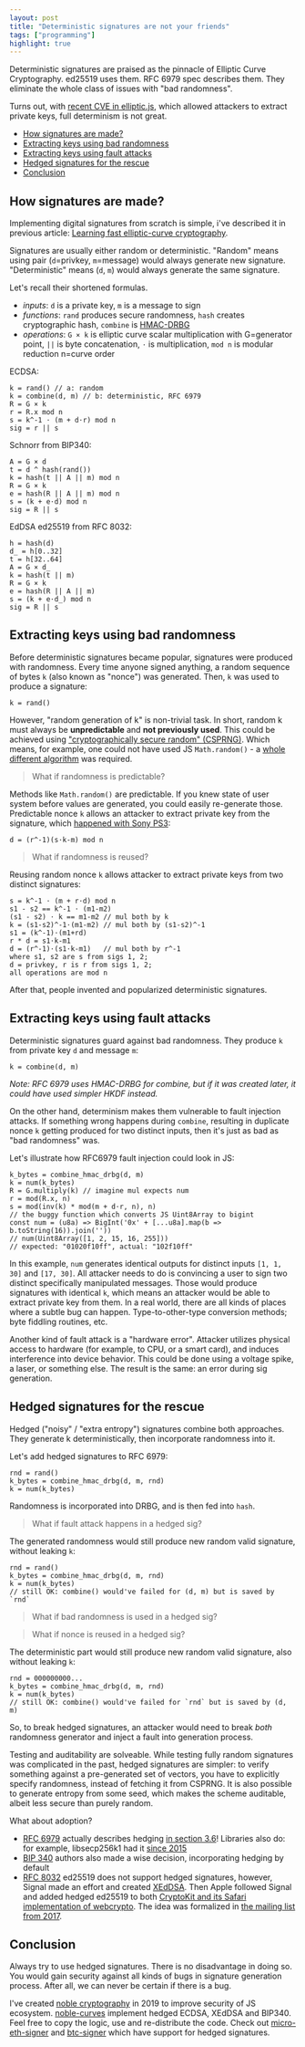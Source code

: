 ```yaml
---
layout: post
title: "Deterministic signatures are not your friends"
tags: ["programming"]
highlight: true
---
```


Deterministic signatures are praised as the pinnacle of Elliptic Curve Cryptography.
ed25519 uses them. RFC 6979 spec describes them.
They eliminate the whole class of issues with "bad randomness".

Turns out, with [recent CVE in elliptic.js](https://github.com/indutny/elliptic/security/advisories/GHSA-vjh7-7g9h-fjfh),
which allowed attackers to extract private keys, full determinism is not great.

- [How signatures are made?](#how-signatures-are-made)
- [Extracting keys using bad randomness](#extracting-keys-using-bad-randomness)
- [Extracting keys using fault attacks](#extracting-keys-using-fault-attacks)
- [Hedged signatures for the rescue](#hedged-signatures-for-the-rescue)
- [Conclusion](#conclusion)

## How signatures are made?

Implementing digital signatures from scratch is simple,
i've described it in previous article: [Learning fast elliptic-curve cryptography](https://paulmillr.com/posts/noble-secp256k1-fast-ecc/).

Signatures are usually either random or deterministic.
"Random" means using pair (`d`=privkey, `m`=message) would always generate new signature.
"Deterministic" means (`d`, `m`) would always generate the same signature.

Let's recall their shortened formulas.

- _inputs_: `d` is a private key, `m` is a message to sign
- _functions_: `rand` produces secure randomness, `hash` creates cryptographic hash,
  `combine` is [HMAC-DRBG](https://en.wikipedia.org/wiki/NIST_SP_800-90A)
- _operations_: `G × k` is elliptic curve scalar multiplication with G=generator point, `||` is byte concatenation, `⋅` is multiplication, `mod n` is modular reduction n=curve order

ECDSA:

    k = rand() // a: random
    k = combine(d, m) // b: deterministic, RFC 6979
    R = G × k
    r = R.x mod n
    s = k^-1 ⋅ (m + d⋅r) mod n
    sig = r || s

Schnorr from BIP340:

    A = G × d
    t = d ^ hash(rand())
    k = hash(t || A || m) mod n
    R = G × k
    e = hash(R || A || m) mod n
    s = (k + e⋅d) mod n
    sig = R || s

EdDSA ed25519 from RFC 8032:

    h = hash(d)
    d_ = h[0..32]
    t = h[32..64]
    A = G × d_
    k = hash(t || m)
    R = G × k
    e = hash(R || A || m)
    s = (k + e⋅d_) mod n
    sig = R || s

## Extracting keys using bad randomness

Before deterministic signatures became popular, signatures were produced with randomness.
Every time anyone signed anything, a random sequence of bytes `k` (also known as "nonce") was generated.
Then, `k` was used to produce a signature:

    k = rand()

However, "random generation of k" is non-trivial task.
In short, random k must always be **unpredictable** and **not previously used**.
This could be achieved using ["cryptographically secure random" (CSPRNG)](https://en.wikipedia.org/wiki/Cryptographically_secure_pseudorandom_number_generator).
Which means, for example, one could not have used JS `Math.random()` - a
[whole different algorithm](https://developer.mozilla.org/en-US/docs/Web/API/Crypto/getRandomValues)
was required.

> What if randomness is predictable?

Methods like `Math.random()` are predictable.
If you knew state of user system before values are generated,
you could easily re-generate those. Predictable nonce `k` allows an attacker to extract private key from the signature, which [happened with Sony PS3](https://en.wikipedia.org/wiki/PlayStation_3_homebrew):

    d = (r^-1)(s⋅k-m) mod n

> What if randomness is reused?

Reusing random nonce `k` allows attacker to extract private keys from two distinct signatures:

    s = k^-1 ⋅ (m + r⋅d) mod n
    s1 - s2 == k^-1 ⋅ (m1-m2)
    (s1 - s2) ⋅ k == m1-m2 // mul both by k
    k = (s1-s2)^-1⋅(m1-m2) // mul both by (s1-s2)^-1
    s1 = (k^-1)⋅(m1+rd)
    r * d = s1⋅k-m1
    d = (r^-1)⋅(s1⋅k-m1)   // mul both by r^-1
    where s1, s2 are s from sigs 1, 2;
    d = privkey, r is r from sigs 1, 2;
    all operations are mod n

After that, people invented and popularized deterministic signatures.

## Extracting keys using fault attacks

Deterministic signatures guard against bad randomness.
They produce `k` from private key `d` and message `m`:

    k = combine(d, m)

_Note: RFC 6979 uses HMAC-DRBG for combine, but if it was created later, it could have used simpler HKDF instead._

On the other hand, determinism makes them vulnerable to fault injection attacks.
If something wrong happens during `combine`, resulting in duplicate nonce `k`
getting produced for two distinct inputs, then it's just as bad as "bad randomness"
was.

Let's illustrate how RFC6979 fault injection could look in JS:

    k_bytes = combine_hmac_drbg(d, m)
    k = num(k_bytes)
    R = G.multiply(k) // imagine mul expects num
    r = mod(R.x, n)
    s = mod(inv(k) * mod(m + d⋅r, n), n)
    // the buggy function which converts JS Uint8Array to bigint
    const num = (u8a) => BigInt('0x' + [...u8a].map(b => b.toString(16)).join(''))
    // num(Uint8Array([1, 2, 15, 16, 255]))
    // expected: "01020f10ff", actual: "102f10ff"

In this example, `num` generates identical outputs for distinct inputs `[1, 1, 30]` and `[17, 30]`.
All attacker needs to do is convincing a user to sign two distinct specifically manipulated messages.
Those would produce signatures with identical `k`, which means an attacker would be able to
extract private key from them.
In a real world, there are all kinds of places where a subtle bug can happen.
Type-to-other-type conversion methods; byte fiddling routines, etc.

Another kind of fault attack is a "hardware error".
Attacker utilizes physical access to hardware (for example, to CPU, or a smart card),
and induces interference into device behavior.
This could be done using a voltage spike, a laser, or something else.
The result is the same: an error during sig generation.

## Hedged signatures for the rescue

Hedged ("noisy" / "extra entropy") signatures combine both approaches.
They generate k deterministically, then incorporate randomness into it.

Let's add hedged signatures to RFC 6979:

    rnd = rand()
    k_bytes = combine_hmac_drbg(d, m, rnd)
    k = num(k_bytes)

Randomness is incorporated into DRBG, and is then fed into `hash`.

> What if fault attack happens in a hedged sig?

The generated randomness would still produce new random valid signature,
without leaking `k`:

    rnd = rand()
    k_bytes = combine_hmac_drbg(d, m, rnd)
    k = num(k_bytes)
    // still OK: combine() would've failed for (d, m) but is saved by `rnd`

> What if bad randomness is used in a hedged sig?

> What if nonce is reused in a hedged sig?

The deterministic part would still produce new random valid signature,
also without leaking `k`:

    rnd = 000000000...
    k_bytes = combine_hmac_drbg(d, m, rnd)
    k = num(k_bytes)
    // still OK: combine() would've failed for `rnd` but is saved by (d, m)

So, to break hedged signatures, an attacker would need to break _both_ randomness
generator and inject a fault into generation process.

Testing and auditability are solveable.
While testing fully random signatures was complicated in the past, hedged signatures are simpler:
to verify something against a pre-generated set of vectors,
you have to explicitly specify randomness, instead of fetching it from CSPRNG.
It is also possible to generate entropy from some seed, which makes the
scheme auditable, albeit less secure than purely random.

What about adoption?

- [RFC 6979](https://datatracker.ietf.org/doc/html/rfc6979) actually describes hedging [in section 3.6](https://datatracker.ietf.org/doc/html/rfc6979#section-3.6)! Libraries also do: for example, libsecp256k1 had it [since 2015](https://github.com/bitcoin-core/secp256k1/pull/229)
- [BIP 340](https://github.com/bitcoin/bips/blob/master/bip-0340.mediawiki) authors also made a wise decision, incorporating hedging by default
- [RFC 8032](https://datatracker.ietf.org/doc/html/rfc8032) ed25519 does not support hedged signatures, however,
  Signal made an effort and created [XEdDSA](https://signal.org/docs/specifications/xeddsa/).
  Then Apple followed Signal
  and added hedged ed25519 to both [CryptoKit and its Safari implementation of webcrypto](<https://developer.apple.com/documentation/cryptokit/curve25519/signing/privatekey/signature(for:)>). The idea was formalized in [the mailing list from 2017](https://moderncrypto.org/mail-archive/curves/2017/000925.html).

## Conclusion

Always try to use hedged signatures. There is no disadvantage in doing so.
You would gain security against all kinds of bugs in signature generation process.
After all, we can never be certain if there is a bug.

I've created [noble cryptography](https://paulmillr.com/noble/) in 2019
to improve security of JS ecosystem.
[noble-curves](https://github.com/paulmillr/noble-curves) implement
hedged ECDSA, XEdDSA and BIP340.
Feel free to copy the logic, use and re-distribute the code.
Check out [micro-eth-signer](https://github.com/paulmillr/micro-eth-signer) and
[btc-signer](https://github.com/paulmillr/scure-btc-signer) which have support for hedged signatures.

